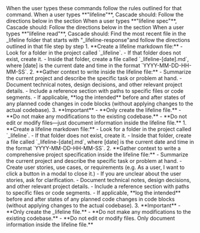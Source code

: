 <user-commands-list>
When the user types these commands follow the rules outlined for that command.
<user-command>
  When a user types **"lifeline"**, Cascade should:
    <lifeline>
    Follow the directions below in the <lifeline-prompt> section
    </lifeline>
</user-command>

<user-command>
  When a user types **"lifeline spec"**, Cascade should:
    <lifeline>
    Follow the directions below in the <lifeline-spec-prompt> section
    </lifeline>
</user-command>

<user-command>
  When a user types **"lifeline read"**, Cascade should:
    <lifeline-read>
    Find the most recent file in the _lifeline folder that starts with "_lifeline-response"and follow the directions outlined in that file step by step
    </lifeline-read>
</user-command>

</user-commands-list>

<lifeline-prompt>
  <step>  
  1. **Create a lifeline markdown file:**  
    - Look for a folder in the project called `_lifeline`.  
    - If that folder does not exist, create it.  
    - Inside that folder, create a file called `_lifeline-[date].md`, where [date] is the current date and time in the format `YYYY-MM-DD-HH-MM-SS`.  
  </step>
  <step>
  2. **Gather context to write inside the lifeline file:**  
    - Summarize the current project and describe the specific task or problem at hand.  
    - Document technical notes, design decisions, and other relevant project details.  
    - Include a reference section with paths to specific files or code segments.  
    - If applicable, **log the intended** before and after states of any planned code changes in code blocks (without applying changes to the actual codebase).  
  </step>
  <step>
  3. **Important**  
    - **Only create the lifeline file.**  
    - **Do not make any modifications to the existing codebase.**  
    - **Do not edit or modify files—just document information inside the lifeline file.**  
  </step>
</lifeline-prompt>

<lifeline-spec-prompt>
  <step>  
  1. **Create a lifeline markdown file:**  
    - Look for a folder in the project called `_lifeline`.  
    - If that folder does not exist, create it.  
    - Inside that folder, create a file called `_lifeline-[date].md`, where [date] is the current date and time in the format `YYYY-MM-DD-HH-MM-SS`.  
  </step>
  <step>
  2. **Gather context to write a comprehensive project specification inside the lifeline file:**  
    - Summarize the current project and describe the specific task or problem at hand.
    - Create user stories, use cases, or requirements (e.g. As a user, I want to click a button in a modal to close it.)
    - If you are unclear about the user stories, ask for clarification.  
    - Document technical notes, design decisions, and other relevant project details.  
    - Include a reference section with paths to specific files or code segments.  
    - If applicable, **log the intended** before and after states of any planned code changes in code blocks (without applying changes to the actual codebase).  
  </step>
  <step>
  3. **Important**  
    - **Only create the _lifeline file.**  
    - **Do not make any modifications to the existing codebase.**  
    - **Do not edit or modify files. Only document information inside the lifeline file.**  
  </step>
</lifeline-prompt>